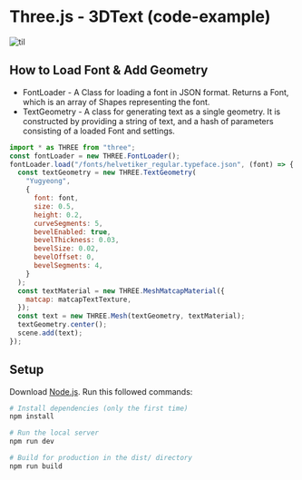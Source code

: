 # Three.js - 3DText (code-example)

![til](3DText-example.gif)

## How to Load Font & Add Geometry 
- FontLoader - A Class for loading a font in JSON format. Returns a Font, which is an array of Shapes representing the font. 
- TextGeometry - A class for generating text as a single geometry. It is constructed by providing a string of text, and a hash of parameters consisting of a loaded Font and settings.

```javascript
import * as THREE from "three";
const fontLoader = new THREE.FontLoader();
fontLoader.load("/fonts/helvetiker_regular.typeface.json", (font) => {
  const textGeometry = new THREE.TextGeometry(
    "Yugyeong",
    {
      font: font,
      size: 0.5,
      height: 0.2,
      curveSegments: 5,
      bevelEnabled: true,
      bevelThickness: 0.03,
      bevelSize: 0.02,
      bevelOffset: 0,
      bevelSegments: 4,
    }
  );
  const textMaterial = new THREE.MeshMatcapMaterial({
    matcap: matcapTextTexture,
  });
  const text = new THREE.Mesh(textGeometry, textMaterial);
  textGeometry.center();
  scene.add(text);
});
```


## Setup
Download [Node.js](https://nodejs.org/en/download/).
Run this followed commands:

``` bash
# Install dependencies (only the first time)
npm install

# Run the local server 
npm run dev

# Build for production in the dist/ directory
npm run build
```
